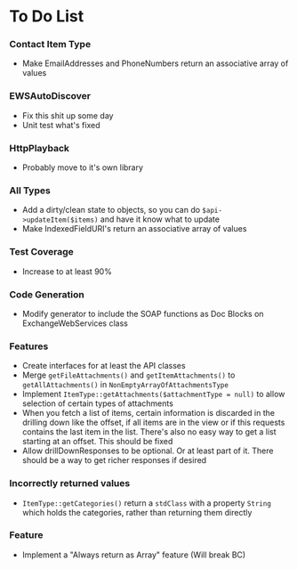 # To Do List

### Contact Item Type
 * Make EmailAddresses and PhoneNumbers return an associative array of values

### EWSAutoDiscover
 * Fix this shit up some day
 * Unit test what's fixed

### HttpPlayback
 * Probably move to it's own library

### All Types
 * Add a dirty/clean state to objects, so you can do `$api->updateItem($items)` and have it know what to update
 * Make IndexedFieldURI's return an associative array of values

### Test Coverage
 * Increase to at least 90%

### Code Generation
 * Modify generator to include the SOAP functions as Doc Blocks on ExchangeWebServices class

### Features
 * Create interfaces for at least the API classes
 * Merge `getFileAttachments()` and `getItemAttachments()` to `getAllAttachments()` in `NonEmptyArrayOfAttachmentsType`
 * Implement `ItemType::getAttachments($attachmentType = null)` to allow selection of certain types of attachments
 * When you fetch a list of items, certain information is discarded in the drilling down like the offset, if all items
 are in the view or if this requests contains the last item in the list. There's also no easy way to get a list starting
 at an offset. This should be fixed
 * Allow drillDownResponses to be optional. Or at least part of it. There should be a way to get richer responses if desired

### Incorrectly returned values
 * `ItemType::getCategories()` return a `stdClass` with a property `String` which holds the categories, rather than returning them directly

### Feature
 * Implement a "Always return as Array" feature (Will break BC)
